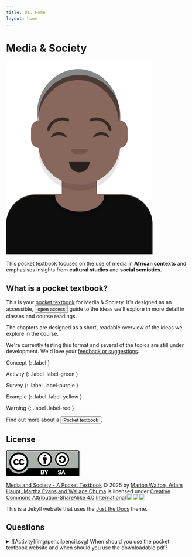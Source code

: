 ```yaml
---
title: 01. Home
layout: home
---
```


# Media & Society

![Media student](img/cap.svg)

This pocket textbook focuses on the use of media in **African contexts** and emphasises insights from **cultural studies** and **social semiotics**.

## What is a pocket textbook?
This is your [pocket textbook](/about/) for Media & Society. It's designed as an accessible, <button popovertarget="open">open access</button> guide to 
the ideas we'll explore in more detail in classes and course readings. 

The chapters are designed as a short, readable overview of the ideas we explore in the course.

We're currently testing this format and several of the topics are still under development. 
We'd love your [feedback or suggestions](https://forms.office.com/Pages/ResponsePage.aspx?id=NUNFkk5Wz0ywsCREW4wD9x3s_0Z6PpBKt8EXUBVHZFtUQjQyUjA3T0JWNlZPRElOVFpGRFFBVFFIOS4u).


Concept
{: .label }

Activity
{: .label .label-green }

Survey
{: .label .label-purple }

Example
{: .label .label-yellow }

Warning
{: .label .label-red }


Find out more about a <button popovertarget="pocket">Pocket textbook</button>.

<div popover id="pocket">
  <h2>What is a pocket textbook?</h2>
  <hr>
  <p>Your pocket textbook takes the form of a website that you can use on your phone or download as a pdf.</p>
  <p>We suggest you use the website version when you want to view videos or animations or listen to audio.</p>
  <button popovertarget="pocket" popovertargetaction="hide">Close</button>
</div>

<div popover id="open">
## What is "open access"?
  <hr>
<p>Open access means anyone should be able to access, download it etc. </p>  
<p>There are no financial, legal or technical barriers to accessing the textbook. </p>
<p>The authors should be acknowledged. </p>
<p>Any derivative works are also shared under this license.</p>

This is known as a ** Creative Commons Attribution-ShareAlike 4.0 (BY-SA)** license.

<button popovertarget="open" popovertargetaction="hide">Close</button>
</div>


## License
![CC Attribution-ShareAlike 4.0 (BY-SA)](img/by-sa.png)  

<a href="https://creativecommons.org">Media and Society - A Pocket Textbook</a> © 2025 by <a href="https://creativecommons.org">Marion Walton, Adam Haupt, Martha Evans and Wallace Chuma</a> is licensed under <a href="https://creativecommons.org/licenses/by-sa/4.0/">Creative Commons Attribution-ShareAlike 4.0 International</a><img src="https://mirrors.creativecommons.org/presskit/icons/cc.svg" style="max-width: 1em;max-height:1em;margin-left: .2em;"><img src="https://mirrors.creativecommons.org/presskit/icons/by.svg" style="max-width: 1em;max-height:1em;margin-left: .2em;"><img src="https://mirrors.creativecommons.org/presskit/icons/sa.svg" style="max-width: 1em;max-height:1em;margin-left: .2em;">

This is a Jekyll website that uses the [Just the Docs] theme. 

[Just the Docs]: https://just-the-docs.github.io/just-the-docs/
[GitHub Pages]: https://docs.github.com/en/pages
[README]: https://github.com/just-the-docs/just-the-docs-template/blob/main/README.md
[Jekyll]: https://jekyllrb.com
[GitHub Pages / Actions workflow]: https://github.blog/changelog/2022-07-27-github-pages-custom-github-actions-workflows-beta/
[use this template]: https://github.com/just-the-docs/just-the-docs-template/generate

## Questions

<details markdown="block"> ![Activity](img/pencilpencil.svg)
Use the website when you are:
    
- Viewing video and animations.
- Listening to podcasts.
- Searching for keywords.
- Using interactive exercises (like this one).

Download the pdf to use it:
- When you won't have wifi access. 
- If you want to avoid using mobile data.
- For focused, uninterrupted reading.
- For printing and physical note-taking.

<summary>![Activity](img/pencilpencil.svg) When should you use the pocket textbook website and when should you use the downloadable pdf?</summary>

<hr>
